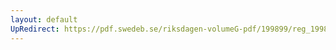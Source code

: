 ```yaml
---
layout: default
UpRedirect: https://pdf.swedeb.se/riksdagen-volumeG-pdf/199899/reg_199899/reg_199899_0002.pdf
---
```

